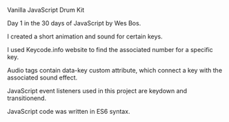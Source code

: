 Vanilla JavaScript Drum Kit

Day 1 in the 30 days of JavaScript by Wes Bos.

I created a short animation and sound for certain keys.

I used Keycode.info website to find the associated number for a specific key.

Audio tags contain data-key custom attribute, which connect a key with the associated sound effect.

JavaScript event listeners used in this project are keydown and transitionend.

JavaScript code was written in ES6 syntax.